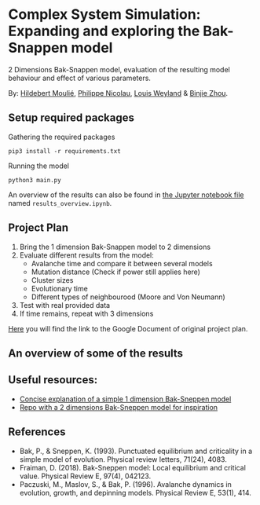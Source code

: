 # Complex System Simulation: Expanding and exploring the Bak-Snappen model

2 Dimensions Bak-Snappen model, evaluation of the resulting model behaviour and effect of various parameters.

By: [Hildebert Moulié](https://github.com/hildobby), [Philippe Nicolau](https://github.com/PNicolau96), [Louis Weyland](https://github.com/LouisWW) & [Binjie Zhou](https://github.com/binjiezhou).

## Setup required packages

Gathering the required packages
```
pip3 install -r requirements.txt
```

Running the model
```
python3 main.py
```

An overview of the results can also be found in [the Jupyter notebook file](https://github.com/hildobby/Complex_System/blob/master/results_overview.ipynb) named `results_overview.ipynb`.

## Project Plan

1. Bring the 1 dimension Bak-Snappen model to 2 dimensions
2. Evaluate different results from the model:
    * Avalanche time and compare it between several models
    * Mutation distance (Check if power still applies here)
    * Cluster sizes
    * Evolutionary time
    * Different types of neighbourood (Moore and Von Neumann)
3. Test with real provided data
4. If time remains, repeat with 3 dimensions

[Here](https://docs.google.com/document/d/1rTodhozVX6pXBGTlviCNNwwcX3oG-x80GXP4DIutzHM/edit?usp=sharing) you will find the link to the Google Document of original project plan.

## An overview of some of the results




## Useful resources:

* [Concise explanation of a simple 1 dimension Bak-Sneppen model](http://csmgeo.csm.jmu.edu/geollab/fichter/gs102/2004handouts/Bak-Sneppenbrief.PDF)
* [Repo with a 2 dimensions Bak-Sneppen model for inspiration](https://github.com/voschezang/Spatial-Bak-Sneppen)



## References

* Bak, P., & Sneppen, K. (1993). Punctuated equilibrium and criticality in a simple model of evolution. Physical review letters, 71(24), 4083.
* Fraiman, D. (2018). Bak-Sneppen model: Local equilibrium and critical value. Physical Review E, 97(4), 042123.
* Paczuski, M., Maslov, S., & Bak, P. (1996). Avalanche dynamics in evolution, growth, and depinning models. Physical Review E, 53(1), 414.
